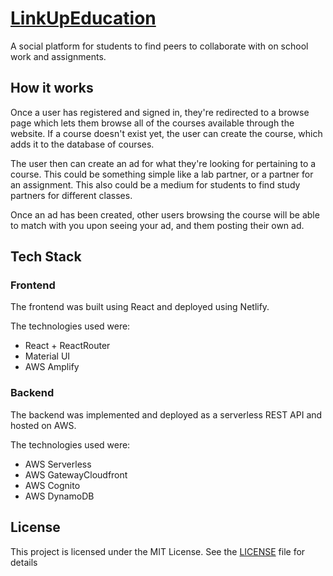 # [LinkUpEducation](https://linkupeducation.ca)

A social platform for students to find peers to collaborate with on school work and assignments. 

## How it works
Once a user has registered and signed in, they're redirected to a browse page which lets them browse all of the courses available through the website. If a course doesn't exist yet, the user can create the course, which adds it to the database of courses. 

The user then can create an ad for what they're looking for pertaining to a course. This could be something simple like a lab partner, or a partner for an assignment. This also could be a medium for students to find study partners for different classes. 

Once an ad has been created, other users browsing the course will be able to match with you upon seeing your ad, and them posting their own ad. 

## Tech Stack 

### Frontend
The frontend was built using React and deployed using Netlify. 

The technologies used were: 
- React + ReactRouter
- Material UI
- AWS Amplify

### Backend
The backend was implemented and deployed as a serverless REST API and hosted on AWS. 

The technologies used were: 

- AWS Serverless
- AWS GatewayCloudfront
- AWS Cognito
- AWS DynamoDB

## License
This project is licensed under the MIT License. See the [LICENSE](./LICENSE) file for details
